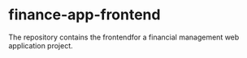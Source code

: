 # finance-app-frontend
The repository contains the frontendfor a financial management web application project.
